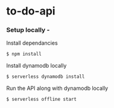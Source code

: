 # to-do-api

### Setup locally - 

Install dependancies

``` bash
$ npm install
```

Install dynamodb locally
``` bash
$ serverless dynamodb install
```

Run the API along with dynamodb locally 
``` bash
$ serverless offline start
```